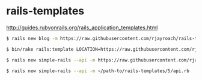 # rails-templates

http://guides.rubyonrails.org/rails_application_templates.html

```bash
$ rails new blog -m https://raw.githubusercontent.com/rjayroach/rails-templates/master/4/main.rb
```

```bash
$ bin/rake rails:template LOCATION=https://raw.githubusercontent.com/rjayroach/rails-templates/master/template.rb
```

```bash
$ rails new simple-rails --api -m https://raw.githubusercontent.com/rjayroach/rails-templates/master/5/api.rb
```

```bash
$ rails new simple-rails --api -m ~/path-to/rails-templates/5/api.rb
```
